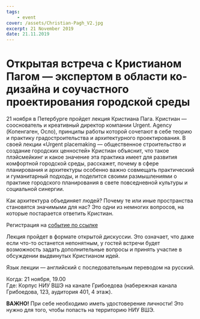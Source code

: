 ```yaml
---
tags:
    - event
cover: /assets/Christian-Pagh_V2.jpg
excerpt: 21 November 2019
date: 21.11.2019
---
```


# Открытая встреча с Кристианом Пагом — экспертом в области ко-дизайна и соучастного проектирования городской среды

21 ноября в Петербурге пройдет лекция Кристиана Пага. Кристиан — сооснователь и креативный директор компании Urgent. Agency (Копенгаген, Осло), принципы работы которой сочетают в себе теорию и практику градостроительства и архитектурного проектирования. В своей лекции «Urgent placemaking — общественное строительство и создание городских ценностей» Кристиан объяснит, что такое плэйсмейкинг и какое значение эта практика имеет для развития комфортной городской среды, расскажет, почему в сфере планирования и архитектуры особенно важно совмещать практический и гуманитарный подходы, и поделится своими размышлениями о практике городского планирования в свете повседневной культуры и социальной синергии.

Как архитектура объединяет людей? Почему те или иные пространства становятся значимыми для нас? Это одни из немногих вопросов, на которые постарается ответить Кристиан.

Регистрация на [событие по ссылке](http://bit.ly/34NvizY)

Лекция пройдет в формате открытой дискуссии. Это означает, что даже если что-то останется непонятным, у гостей встречи будет возможность задать дополнительные вопросы и принять участие в обсуждении выдвинутых Кристианом идей.

Язык лекции — английский с последовательным переводом на русский.

Когда: 21 ноября, 19.00  
Где: Корпус НИУ ВШЭ на канале Грибоедова (набережная канала Грибоедова, 123, аудитория 401, 4 этаж).

**ВАЖНО!** При себе необходимо иметь удостоверение личности! Это нужно для того, чтобы попасть на территорию НИУ ВШЭ.
